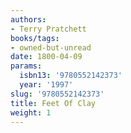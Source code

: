 ```yaml
---
authors:
- Terry Pratchett
books/tags:
- owned-but-unread
date: 1800-04-09
params:
  isbn13: '9780552142373'
  year: '1997'
slug: '9780552142373'
title: Feet Of Clay
weight: 1
---
```


<!--more-->
